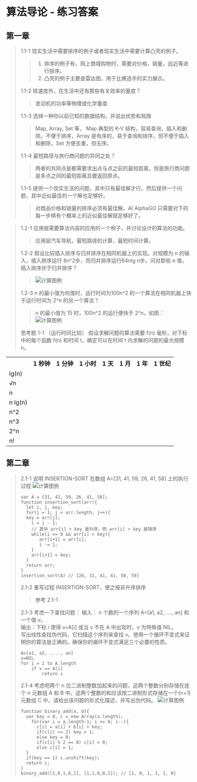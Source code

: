 # 算法导论 - 练习答案

## 第一章

> 1.1-1 现实生活中需要排序的例子或者现实生活中需要计算凸壳的例子。
> > 1. 排序的例子有，网上商城购物时，需要对价格，销量，远近等进行排序。
> > 2. 凸壳的例子主要是雷达图，用于比赛选手的实力展示。
> 
> 1.1-2 除速度外，在生活中还有那些有关效率的量度？
> > 发动机的功率等物理或化学量度
> 
> 1.1-3 选择一种你以前已知的数据结构，并说出优势和局限
> > Map, Array, Set 等， Map 典型的 K-V 结构，容易查询，插入和删除。不便于排序，Array 是有序的，易于查询和排序，但不便于插入和删除，Set 方便去重，但无序。
> 
> 1.1-4 最短路径与旅行商问题的异同之处？
> > 两者的共同点是都需要求出点与点之前的最短距离，但是旅行商问题是多点之间的最短距离且要返回原点。
> 
> 1.1-5 提供一个现实生活的问题，其中只有最佳解才行。然后提供一个问题，其中近似最佳的一个解也足够好。
> > 对商品价格和销量的排序必须有最佳解。AI AlphaGO 只需要对下的每一步棋有个概率上的近似最佳解就足够好了。

> 1.2-1 应用层需要算法内容的应用的一个例子，并讨论设计的算法的功能。
> > 应用层汽车导航，最短路径的计算，最短时间计算。
> 
> 1.2-2 假设比较插入排序与归并排序在相同机器上的实现。对规模为 n 的输入，插入排序运行 8n^2步，而归并排序运行64nlg n步。问对那些 n 值，插入排序优于归并排序？
> > ![计算图例](./images/Algorithms/1.2-2.jpg "计算图例")
> 
> 1.2-3 n 的最小值为何值时，运行时间为100n^2 的一个算法在相同机器上快于运行时间为 2^n 的另一个算法？
> > n 的最小值为 15 时，100n^2 的运行便快于 2^n，如图：
> > ![计算图例](./images/Algorithms/1.2-3.jpg "计算图例")
> 
> 思考题
> 1-1  （运行时间比较） 假设求解问题的算法需要 f(n) 毫秒，对下标中的每个函数 f(n) 和时间 t，确定可以在时间 t 内求解的问题的最大规模 n。

<table>
<tr>
<th></th>
<th> 1 秒钟 </th>
<th> 1 分钟 </th>
<th> 1 小时 </th>
<th> 1 天 </th>
<th> 1 月 </th>
<th> 1 年 </th>
<th> 1 世纪 </th>
</tr>
<tr>
<td> lg(n) </td>
<td></td>
<td></td>
<td></td>
<td></td>
<td></td>
<td></td>
<td></td>
</tr>
<tr>
<td> √n </td>
<td></td>
<td></td>
<td></td>
<td></td>
<td></td>
<td></td>
<td></td>
</tr>
<tr>
<td> n </td>
<td></td>
<td></td>
<td></td>
<td></td>
<td></td>
<td></td>
<td></td>
</tr>
<tr>
<td> n lg(n) </td>
<td></td>
<td></td>
<td></td>
<td></td>
<td></td>
<td></td>
<td></td>
</tr>
<tr>
<td> n^2 </td>
<td></td>
<td></td>
<td></td>
<td></td>
<td></td>
<td></td>
<td></td>
</tr>
<tr>
<td> n^3 </td>
<td></td>
<td></td>
<td></td>
<td></td>
<td></td>
<td></td>
<td></td>
</tr>
<tr>
<td> 2^n </td>
<td></td>
<td></td>
<td></td>
<td></td>
<td></td>
<td></td>
<td></td>
</tr>
<tr>
<td> n! </td>
<td></td>
<td></td>
<td></td>
<td></td>
<td></td>
<td></td>
<td></td>
</tr>
</table>

## 第二章
> 2.1-1 说明 INSERTION-SORT 在数组 A=[31, 41, 59, 26, 41, 58] 上的执行过程
> ![计算图例](./images/Algorithms/2.1-1.jpg "计算图例")
> ```
> var A = [31, 41, 59, 26, 41, 58];
> function insertion_sort(arr){
>   let i, j, key;
>   for(j = 1; j < arr.length; j++){
> 	key = arr[j];
>     i = j - 1;
>     // 其中 arr[i] > key 是升序，而 arr[i] < key 是降序
>     while(i >= 0 && arr[i] > key){
>        arr[i+1] = arr[i];
>        i -= 1;
>     }
>     arr[i+1] = key;
>   }
>   return arr;
> }
> insertion_sort(A) // [26, 31, 41, 41, 58, 59]
> ```
> 2.1-2 重写过程 INSERTION-SORT，使之按非升序排序
> > 参考 2.1-1
> 
> 2.1-3 考虑一下查找问题：
> 输入： n 个数的一个序列 A=[a1, a2, ...., an] 和一个值 v。  
> 输出：下标 i 使得 v=A[i] 或当 v 不在 A 中出现时，v 为特殊值 NIL。  
> 写出线性查找伪代码，它扫描这个序列来查找 v。使用一个循环不变式来证明你的算法是正确的。确保你的循环不变式满足三个必要的性质。  
> ```
> A=[a1, a2, ...., an]
> v=NIL
> for i = 1 to A.length
>     if v == A[i] 
>         return i
> ```
> 
> 2.1-4 考虑吧两个 n 位二进制整数加起来的问题，这两个整数分别存储在连个 n 元数组 A 和 B 中。这两个整数的和应该按二进制形式存储在一个(n+1)元数组 C 中。请给出该问题的形式化描述，并写出伪代码。
> ![计算图例](./images/Algorithms/2.1-4.jpg "计算图例")
> ```
> function binary_add(a, b){
> 	var key = 0, c = new Array(a.length);
>     for(var i = a.length-1; i >= 0; i--){
> 		c[i] = a[i] + b[i] + key;
> 		if(c[i] >= 2) key = 1;
> 		else key = 0;
> 		if(c[i] % 2 == 0) c[i] = 0;
> 		else c[i] = 1;
> 	}
>   if(key == 1) c.unshift(key);
> 	return c;
> }
> binary_add([1,0,1,0,1], [1,1,0,0,1]); // [1, 0, 1, 1, 1, 0]
> ```